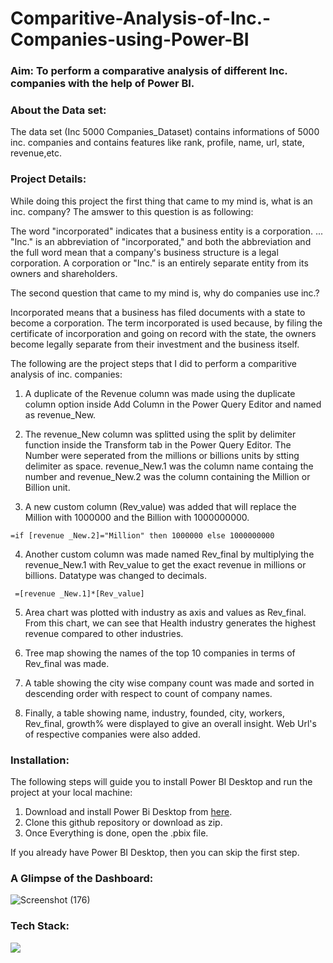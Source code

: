 # Comparitive-Analysis-of-Inc.-Companies-using-Power-BI


### Aim: To perform a comparative analysis of different Inc. companies with the help of Power BI.

### About the Data set: 
The data set (Inc 5000 Companies_Dataset) contains informations of 5000 inc. companies and contains features like rank, profile, name, url, state, revenue,etc.

### Project Details:

While doing this project the first thing that came to my mind is, what is an inc. company? The amswer to this question is as following:

The word "incorporated" indicates that a business entity is a corporation. ... "Inc." is an abbreviation of "incorporated," and both the abbreviation and the full word mean that a company's business structure is a legal corporation. A corporation or "Inc." is an entirely separate entity from its owners and shareholders.

The second question that came to my mind is, why do companies use inc.?

Incorporated means that a business has filed documents with a state to become a corporation. The term incorporated is used because, by filing the certificate of incorporation and going on record with the state, the owners become legally separate from their investment and the business itself.

The following are the project steps that I did to perform a comparitive analysis of inc. companies:

1. A duplicate of the Revenue column was made using the duplicate column option inside Add Column in the Power Query Editor and named as revenue_New.

2. The revenue_New column was splitted using the split by delimiter function inside the Transform tab in the Power Query Editor. The Number were
seperated from the millions or billions units by stting delimiter as space. revenue_New.1 was the column name containg the number and 
revenue_New.2 was the column containing the Million or Billion unit.

3. A new custom column (Rev_value) was added that will replace the Million with 1000000 and the Billion with 1000000000.

```=if [revenue _New.2]="Million" then 1000000 else 1000000000```

4.  Another custom column was made named Rev_final by multiplying the revenue_New.1 with Rev_value to get the exact revenue in
millions or billions. Datatype was changed to decimals.

``` =[revenue _New.1]*[Rev_value]```

5.  Area chart was plotted with industry as axis and values as Rev_final. From this chart, we can see that Health industry generates the
highest revenue compared to other industries.

6. Tree map showing the names of the top 10 companies in terms of Rev_final was made.

7. A table showing the city wise company count was made and sorted in descending order with respect to count of company names.

8. Finally, a table showing name, industry, founded, city, workers, Rev_final, growth% were displayed to give an overall
insight. Web Url's of respective companies were also added.

### Installation:

The following steps will guide you to install Power BI Desktop and run the project at your local machine:

1. Download and install Power Bi Desktop from [here](https://www.microsoft.com/en-in/p/power-bi-desktop/9ntxr16hnw1t#activetab=pivot:overviewtab).
2. Clone this github repository or download as zip.
3. Once Everything is done, open the .pbix file. 

If you already have Power BI Desktop, then you can skip the first step.

### A Glimpse of the Dashboard:

![Screenshot (176)](https://user-images.githubusercontent.com/75041273/133970780-226a7d2b-3ccb-4625-b293-bc20b36ffb1e.png)

### Tech Stack:

<img src="https://img.shields.io/badge/PowerBI-F2C811?style=for-the-badge&logo=Power%20BI&logoColor=black"/> 

